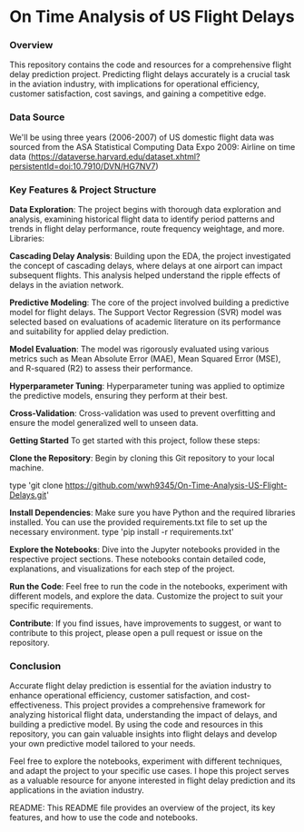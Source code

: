 # On Time Analysis of US Flight Delays

### Overview
This repository contains the code and resources for a comprehensive flight delay prediction project. Predicting flight delays accurately is a crucial task in the aviation industry, with implications for operational efficiency, customer satisfaction, cost savings, and gaining a competitive edge.

### Data Source
We'll be using three years (2006-2007) of US domestic flight data was sourced from the ASA Statistical Computing Data Expo 2009: Airline on time data (https://dataverse.harvard.edu/dataset.xhtml?persistentId=doi:10.7910/DVN/HG7NV7)

### Key Features & Project Structure
**Data Exploration**: The project begins with thorough data exploration and analysis, examining historical flight data to identify period patterns and trends in flight delay performance, route frequency weightage, and more.
Libraries: 

**Cascading Delay Analysis**: Building upon the EDA, the project investigated the concept of cascading delays, where delays at one airport can impact subsequent flights. This analysis helped understand the ripple effects of delays in the aviation network.

**Predictive Modeling**: The core of the project involved building a predictive model for flight delays. The Support Vector Regression (SVR) model was selected based on evaluations of academic literature on its performance and suitability for applied delay prediction.

**Model Evaluation**: The model was rigorously evaluated using various metrics such as Mean Absolute Error (MAE), Mean Squared Error (MSE), and R-squared (R2) to assess their performance.

**Hyperparameter Tuning**: Hyperparameter tuning was applied to optimize the predictive models, ensuring they perform at their best.

**Cross-Validation**: Cross-validation was used to prevent overfitting and ensure the model generalized well to unseen data.

**Getting Started**
To get started with this project, follow these steps:

**Clone the Repository**: Begin by cloning this Git repository to your local machine.

type 'git clone https://github.com/wwh9345/On-Time-Analysis-US-Flight-Delays.git'

**Install Dependencies**: Make sure you have Python and the required libraries installed. You can use the provided requirements.txt file to set up the necessary environment.
type 'pip install -r requirements.txt'

**Explore the Notebooks**: Dive into the Jupyter notebooks provided in the respective project sections. These notebooks contain detailed code, explanations, and visualizations for each step of the project.

**Run the Code**: Feel free to run the code in the notebooks, experiment with different models, and explore the data. Customize the project to suit your specific requirements.

**Contribute**: If you find issues, have improvements to suggest, or want to contribute to this project, please open a pull request or issue on the repository.

### Conclusion
Accurate flight delay prediction is essential for the aviation industry to enhance operational efficiency, customer satisfaction, and cost-effectiveness. This project provides a comprehensive framework for analyzing historical flight data, understanding the impact of delays, and building a predictive model. By using the code and resources in this repository, you can gain valuable insights into flight delays and develop your own predictive model tailored to your needs.

Feel free to explore the notebooks, experiment with different techniques, and adapt the project to your specific use cases. I hope this project serves as a valuable resource for anyone interested in flight delay prediction and its applications in the aviation industry.

README: This README file provides an overview of the project, its key features, and how to use the code and notebooks.
